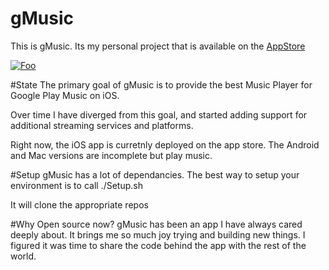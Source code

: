 # gMusic
This is gMusic. Its my personal project that is available on the [AppStore](http://apple.co/24CYMvK)

<a href="http://apple.co/24CYMvK" rel="some text">![Foo](https://devimages.apple.com.edgekey.net/app-store/marketing/guidelines/images/badge-download-on-the-app-store.svg)</a>



#State
The primary goal of gMusic is to provide the best Music Player for Google Play Music on iOS.

Over time I have diverged from this goal, and started adding support for additional streaming services and platforms.

Right now, the iOS app is curretnly deployed on the app store. The Android and Mac versions are incomplete but play music.

#Setup
gMusic has a lot of dependancies. The best way to setup your environment is to call ./Setup.sh

It will clone the appropriate repos


#Why Open source now?
gMusic has been an app I have always cared deeply about.  It brings me so much joy trying and building new things. I figured it was time to share the code behind the app with the rest of the world.
